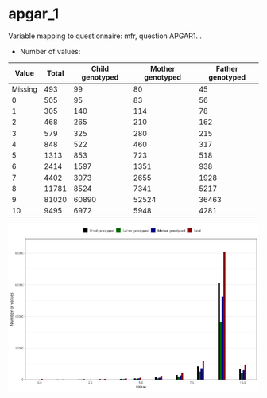# apgar_1
Variable mapping to questionnaire: mfr, question APGAR1.
.
- Number of values:

| Value | Total | Child genotyped | Mother genotyped | Father genotyped |
| ----- | ----- | --------------- | ---------------- | ---------------- |
| Missing | 493 | 99 | 80 | 45 |
| 0 | 505 | 95 | 83 |56 |
| 1 | 305 | 140 | 114 |78 |
| 2 | 468 | 265 | 210 |162 |
| 3 | 579 | 325 | 280 |215 |
| 4 | 848 | 522 | 460 |317 |
| 5 | 1313 | 853 | 723 |518 |
| 6 | 2414 | 1597 | 1351 |938 |
| 7 | 4402 | 3073 | 2655 |1928 |
| 8 | 11781 | 8524 | 7341 |5217 |
| 9 | 81020 | 60890 | 52524 |36463 |
| 10 | 9495 | 6972 | 5948 |4281 |



![](apgar_1_n.png)



